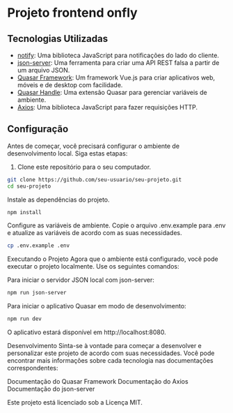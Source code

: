 # Projeto frontend onfly

## Tecnologias Utilizadas

- [notify](https://github.com/notifyjs/notifyjs): Uma biblioteca JavaScript para notificações do lado do cliente.
- [json-server](https://github.com/typicode/json-server): Uma ferramenta para criar uma API REST falsa a partir de um arquivo JSON.
- [Quasar Framework](https://quasar.dev/): Um framework Vue.js para criar aplicativos web, móveis e de desktop com facilidade.
- [Quasar Handle](https://github.com/quasarframework/app-extension-qenv): Uma extensão Quasar para gerenciar variáveis de ambiente.
- [Axios](https://axios-http.com/): Uma biblioteca JavaScript para fazer requisições HTTP.

## Configuração

Antes de começar, você precisará configurar o ambiente de desenvolvimento local. Siga estas etapas:

1. Clone este repositório para o seu computador.

```bash
git clone https://github.com/seu-usuario/seu-projeto.git
cd seu-projeto
```
Instale as dependências do projeto.
```bash
npm install
```
Configure as variáveis de ambiente. Copie o arquivo .env.example para .env e atualize as variáveis de acordo com as suas necessidades.
```bash
cp .env.example .env
```
Executando o Projeto
Agora que o ambiente está configurado, você pode executar o projeto localmente. Use os seguintes comandos:

Para iniciar o servidor JSON local com json-server:
```bash
npm run json-server
```
Para iniciar o aplicativo Quasar em modo de desenvolvimento:
```bash
npm run dev
```
O aplicativo estará disponível em http://localhost:8080.

Desenvolvimento
Sinta-se à vontade para começar a desenvolver e personalizar este projeto de acordo com suas necessidades. Você pode encontrar mais informações sobre cada tecnologia nas documentações correspondentes:

Documentação do Quasar Framework
Documentação do Axios
Documentação do json-server

Este projeto está licenciado sob a Licença MIT.
